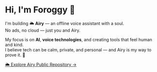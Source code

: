 # Hi, I'm Foroggy 👋

I'm building 🌥 **Airy** — an offline voice assistant with a soul.  
No ads, no cloud — just you and Airy.

My focus is on **AI**, **voice technologies**, and creating tools that feel human and kind.  
I believe tech can be calm, private, and personal — and Airy is my way to prove it. 💙

[🌥 Explore Airy Public Repository →](https://github.com/Foroggy-YuY/AIRY-PUBLIC)
